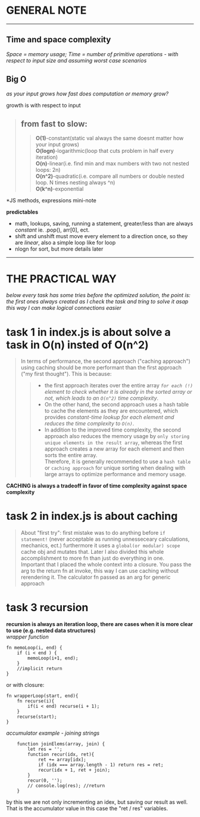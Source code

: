 # GENERAL NOTE  
---
## Time and space complexity  
*Space = memory usage; Time = number of primitive operations - with respect to input size and assuming worst case scenarios*  
## Big O  
*as your input grows how fast does computation or memory grow?*  

growth is with respect to input  

>## from fast to slow:  
>>**O(1)**-constant(static val always the same doesnt matter how your input grows)  
>>**O(logn)**-logarithmic(loop that cuts problem in half every iteration)  
>>**O(n)**-linear(i.e. find min and max numbers with two not nested loops: 2n)  
>>**O(n^2)**-quadratic(i.e. compare all numbers or double nested loop. N times nesting always ^n)  
>>**O(k^n)**-exponential  

*JS methods, expressions mini-note  

**predictables**  
- math, lookups, saving, running a statement, greater/less than are always *constant* ie. .pop(), arr[0], ect. 
- shift and unshift must move every element to a direction once, so they are *linear*, also a simple loop like for loop  
- nlogn for sort, but more details later  
---
# THE PRACTICAL WAY  
*below every task has some tries before the optimized solution, the point is: the first ones always created as I check the task and tring to solve it asap this way I can make logical connections easier*  

# task 1 in index.js is about solve a task in O(n) insted of O(n^2)  

>In terms of performance, the second approach ("caching approach") using caching should be more performant than the first approach ("my first thought"). This is because:  
>>- the first approach iterates over the entire array *`for each (!)` element to check whether it is already in the sorted array or not, which leads to an `O(n^2)` time complexity*.  
>>- On the other hand, the second approach uses a hash table to cache the elements as they are encountered, which provides *constant-time lookup for each element and reduces the time complexity to `O(n)`*.  
>>- In addition to the improved time complexity, the second approach also reduces the memory usage by `only storing unique elements in the result array`, whereas the first approach creates a new array for each element and then sorts the entire array.  
>Therefore, it is generally recommended to use a `hash table` or `caching approach` for unique sorting when dealing with large arrays to optimize performance and memory usage.  

**CACHING is always a tradeoff in favor of time complexity against space complexity**  

# task 2 in index.js is about caching  

>About "first try": first mistake was to do anything before `if statement!` (never acceptable as running unnesseceary calculations, mechanics, ect.) furthermore it uses a `global(or modular) scope` cache obj and mutates that. Later I also divided this whole accomplishment to more fn than just do everything in one.  
>Important that I placed the whole context into a closure. You pass the arg to the return fn at invoke, this way I can use caching without rerendering it.
>The calculator fn passed as an arg for generic approach  

# task 3 recursion  

**recursion is always an iteration loop, there are cases when it is more clear to use (e.g. nested data structures)**  
*wrapper function*  
```  
fn memoLoop(i, end) {
    if (i < end ) {
        memoLoop(i+1, end);
    }
    //implicit return
} 
```  
or with closure:  
```  
fn wrapperLoop(start, end){
    fn recurse(i){
        if(i < end) recurse(i + 1);
    }
    recurse(start);
}
```  
*accumulator example - joining strings*  
```  
    function joinElems(array, join) {
        let res = '';
        function recur(idx, ret){
            ret += array[idx];
            if (idx === array.length - 1) return res = ret;
            recur(idx + 1, ret + join);
        }
        recur(0, '');
        // console.log(res); //return
    }
```  
by this we are not only incrementing an idex, but saving our result as well. That is the accumulator value in this case the "ret / res" variables.


